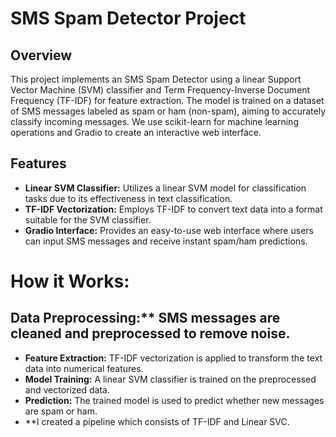 # SMS Spam Detector Project

## Overview
This project implements an SMS Spam Detector using a linear Support Vector Machine (SVM) classifier and Term Frequency-Inverse Document Frequency (TF-IDF) for feature extraction. The model is trained on a dataset of SMS messages labeled as spam or ham (non-spam), aiming to accurately classify incoming messages. We use scikit-learn for machine learning operations and Gradio to create an interactive web interface.

## Features
- **Linear SVM Classifier:** Utilizes a linear SVM model for classification tasks due to its effectiveness in text classification.
- **TF-IDF Vectorization:** Employs TF-IDF to convert text data into a format suitable for the SVM classifier.
- **Gradio Interface:** Provides an easy-to-use web interface where users can input SMS messages and receive instant spam/ham predictions.

# How it Works:

## Data Preprocessing:** SMS messages are cleaned and preprocessed to remove noise.
- **Feature Extraction:** TF-IDF vectorization is applied to transform the text data into numerical features.
- **Model Training:** A linear SVM classifier is trained on the preprocessed and vectorized data.
- **Prediction:** The trained model is used to predict whether new messages are spam or ham.
- **I created a pipeline which consists of TF-IDF and Linear SVC.
